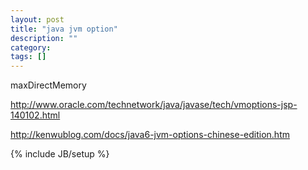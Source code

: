 ```yaml
---
layout: post
title: "java jvm option"
description: ""
category: 
tags: []
---
```

maxDirectMemory

http://www.oracle.com/technetwork/java/javase/tech/vmoptions-jsp-140102.html

http://kenwublog.com/docs/java6-jvm-options-chinese-edition.htm

{% include JB/setup %}
